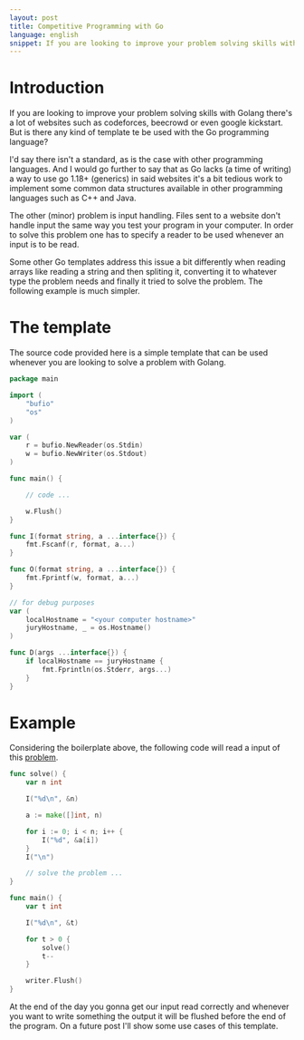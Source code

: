 ```yaml
---
layout: post
title: Competitive Programming with Go
language: english
snippet: If you are looking to improve your problem solving skills with Golang
---
```


# Introduction

If you are looking to improve your problem solving skills with Golang there's a
lot of websites such as codeforces, beecrowd or even google kickstart. But is
there any kind of template te be used with the Go programming language?

I'd say there isn't a standard, as is the case with other programming languages.
And I would go further to say that as Go lacks (a time of writing) a way to
use go 1.18+ (generics) in said websites it's a bit tedious work to implement
some common data structures available in other programming languages such as C++
and Java.

The other (minor) problem is input handling. Files sent to a website don't
handle input the same way you test your program in your computer. In order to
solve this problem one has to specify a reader to be used whenever an input is
to be read.

Some other Go templates address this issue a bit differently when reading arrays
like reading a string and then spliting it, converting it to whatever type the
problem needs and finally it tried to solve the problem. The following example
is much simpler.

# The template

The source code provided here is a simple template that can be used whenever
you are looking to solve a problem with Golang.

``` go
package main

import (
	"bufio"
	"os"
)

var (
	r = bufio.NewReader(os.Stdin)
	w = bufio.NewWriter(os.Stdout)
)

func main() {

    // code ...

	w.Flush()
}

func I(format string, a ...interface{}) {
	fmt.Fscanf(r, format, a...)
}

func O(format string, a ...interface{}) {
	fmt.Fprintf(w, format, a...)
}

// for debug purposes
var (
	localHostname = "<your computer hostname>"
	juryHostname, _ = os.Hostname()
)

func D(args ...interface{}) {
	if localHostname == juryHostname {
		fmt.Fprintln(os.Stderr, args...)
	}
}
```

# Example

Considering the boilerplate above, the following code will read a input of this
<a href="https://codeforces.com/contest/1646/problem/B)">problem</a>.

```go
func solve() {
    var n int

	I("%d\n", &n)

	a := make([]int, n)

	for i := 0; i < n; i++ {
		I("%d", &a[i])
	}
	I("\n")

    // solve the problem ...
}

func main() {
    var t int

	I("%d\n", &t)

	for t > 0 {
		solve()
		t--
	}

	writer.Flush()
}
```

At the end of the day you gonna get our input read correctly and whenever you
want to write something the output it will be flushed before the end of the
program. On a future post I'll show some use cases of this template.